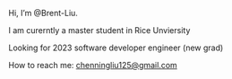 Hi, I’m @Brent-Liu.  

I am curerntly a master student in Rice Unviersity  

Looking for 2023 software developer engineer (new grad)  



How to reach me: chenningliu125@gmail.com

<!---
Brent-Liu/Brent-Liu is a ✨ special ✨ repository because its `README.md` (this file) appears on your GitHub profile.
You can click the Preview link to take a look at your changes.
--->
